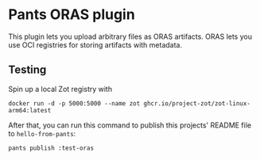 
# Pants ORAS plugin 

This plugin lets you upload arbitrary files as ORAS artifacts. ORAS lets you
use OCI registries for storing artifacts with metadata.

## Testing

Spin up a local Zot registry with 
```
docker run -d -p 5000:5000 --name zot ghcr.io/project-zot/zot-linux-arm64:latest
```

After that, you can run this command to publish this projects' README file to `hello-from-pants`:

```
pants publish :test-oras
```
